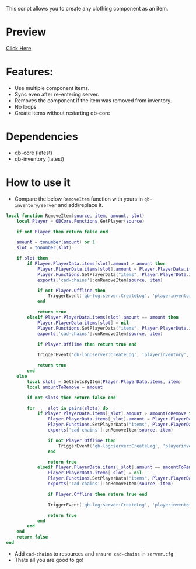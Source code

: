 This script allows you to create any clothing component as an item.

# Preview
[Click Here](https://youtu.be/Giy2gnHiIYo)

# Features: 
- Use multiple component items.
- Sync even after re-entering server.
- Removes the component if the item was removed from inventory.
- No loops
- Create items without restarting qb-core

# Dependencies
* qb-core (latest)
* qb-inventory (latest)

# How to use it
* Compare the below `RemoveItem` function with yours in `qb-inventory/server` and add/replace it.
```lua
local function RemoveItem(source, item, amount, slot)
	local Player = QBCore.Functions.GetPlayer(source)

	if not Player then return false end

	amount = tonumber(amount) or 1
	slot = tonumber(slot)

	if slot then
		if Player.PlayerData.items[slot].amount > amount then
			Player.PlayerData.items[slot].amount = Player.PlayerData.items[slot].amount - amount
			Player.Functions.SetPlayerData("items", Player.PlayerData.items)
            exports['cad-chains']:onRemoveItem(source, item)

			if not Player.Offline then
				TriggerEvent('qb-log:server:CreateLog', 'playerinventory', 'RemoveItem', 'red', '**' .. GetPlayerName(source) .. ' (citizenid: ' .. Player.PlayerData.citizenid .. ' | id: ' .. source .. ')** lost item: [slot:' .. slot .. '], itemname: ' .. Player.PlayerData.items[slot].name .. ', removed amount: ' .. amount .. ', new total amount: ' .. Player.PlayerData.items[slot].amount)
			end

			return true
		elseif Player.PlayerData.items[slot].amount == amount then
			Player.PlayerData.items[slot] = nil
			Player.Functions.SetPlayerData("items", Player.PlayerData.items)
            exports['cad-chains']:onRemoveItem(source, item)

			if Player.Offline then return true end

			TriggerEvent('qb-log:server:CreateLog', 'playerinventory', 'RemoveItem', 'red', '**' .. GetPlayerName(source) .. ' (citizenid: ' .. Player.PlayerData.citizenid .. ' | id: ' .. source .. ')** lost item: [slot:' .. slot .. '], itemname: ' .. item .. ', removed amount: ' .. amount .. ', item removed')

			return true
		end
	else
		local slots = GetSlotsByItem(Player.PlayerData.items, item)
		local amountToRemove = amount

		if not slots then return false end

		for _, _slot in pairs(slots) do
			if Player.PlayerData.items[_slot].amount > amountToRemove then
				Player.PlayerData.items[_slot].amount = Player.PlayerData.items[_slot].amount - amountToRemove
				Player.Functions.SetPlayerData("items", Player.PlayerData.items)
                exports['cad-chains']:onRemoveItem(source, item)

				if not Player.Offline then
					TriggerEvent('qb-log:server:CreateLog', 'playerinventory', 'RemoveItem', 'red', '**' .. GetPlayerName(source) .. ' (citizenid: ' .. Player.PlayerData.citizenid .. ' | id: ' .. source .. ')** lost item: [slot:' .. _slot .. '], itemname: ' .. Player.PlayerData.items[_slot].name .. ', removed amount: ' .. amount .. ', new total amount: ' .. Player.PlayerData.items[_slot].amount)
				end

				return true
			elseif Player.PlayerData.items[_slot].amount == amountToRemove then
				Player.PlayerData.items[_slot] = nil
				Player.Functions.SetPlayerData("items", Player.PlayerData.items)
                exports['cad-chains']:onRemoveItem(source, item)

				if Player.Offline then return true end

				TriggerEvent('qb-log:server:CreateLog', 'playerinventory', 'RemoveItem', 'red', '**' .. GetPlayerName(source) .. ' (citizenid: ' .. Player.PlayerData.citizenid .. ' | id: ' .. source .. ')** lost item: [slot:' .. _slot .. '], itemname: ' .. item .. ', removed amount: ' .. amount .. ', item removed')

				return true
			end
		end
	end
	return false
end
```
* Add `cad-chains` to resources and `ensure cad-chains` in `server.cfg`
* Thats all you are good to go!
